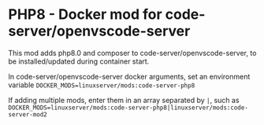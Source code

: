 # PHP8 - Docker mod for code-server/openvscode-server

This mod adds php8.0 and composer to code-server/openvscode-server, to be installed/updated during container start.

In code-server/openvscode-server docker arguments, set an environment variable `DOCKER_MODS=linuxserver/mods:code-server-php8`

If adding multiple mods, enter them in an array separated by `|`, such as `DOCKER_MODS=linuxserver/mods:code-server-php8|linuxserver/mods:code-server-mod2`